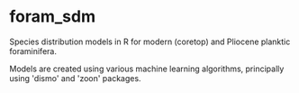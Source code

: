 # foram_sdm
Species distribution models in R for modern (coretop) and Pliocene planktic foraminifera.

Models are created using various machine learning algorithms, 
principally using 'dismo' and 'zoon' packages.
